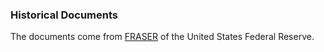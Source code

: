 ### Historical Documents

The documents come from [FRASER](https://fraser.stlouisfed.org/) of the United States Federal Reserve. 


